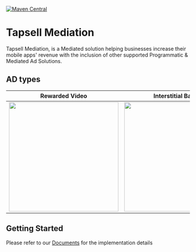 [![Maven Central](https://img.shields.io/maven-central/v/ir.tapsell.mediation/tapsell)](https://search.maven.org/artifact/ir.tapsell.mediation/tapsell)

# Tapsell Mediation

Tapsell Mediation, is a Mediated solution helping businesses increase their mobile apps' revenue with the inclusion of other supported Programmatic & Mediated Ad Solutions.

## AD types

| Rewarded Video             | Interstitial Banner    | Native Banner | Standard Banner|
| ----------------- | -------------- | -----------   | -----------     |
| <img width="300" src="https://github.com/tapsellorg/TapsellSample/assets/38072572/728fa523-5822-44d2-93db-e7184e256fa4" />    | <img width="300" src="https://github.com/tapsellorg/TapsellSample/assets/38072572/181fe3e9-9ffd-4c3c-b1c1-3b5dbecf399d" />   | <img width="300" src="https://github.com/tapsellorg/TapsellSample/assets/38072572/1025cfca-f8f6-4528-819d-1d23109363e3" /> | <img width="300" src="https://github.com/tapsellorg/TapsellSample/assets/38072572/84249840-4103-446d-821f-a7c5481b4f00" /> |

## Getting Started

Please refer to our [Documents](https://docs.tapsell.ir/mediation/android) for the implementation details
